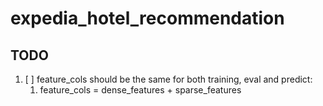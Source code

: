 # expedia_hotel_recommendation



## TODO 
1. [ ] feature_cols should be the same for both training, eval and predict: 
    1. feature_cols = dense_features + sparse_features